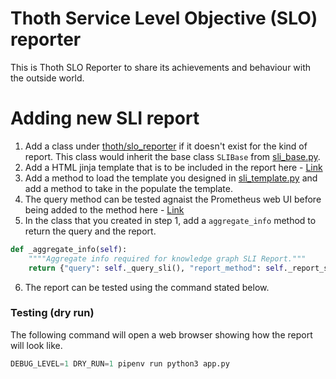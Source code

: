 # Thoth Service Level Objective (SLO) reporter

This is Thoth SLO Reporter to share its achievements and behaviour with the outside world.

# Adding new SLI report
1. Add a class under [thoth/slo_reporter](https://github.com/thoth-station/slo-reporter/tree/master/thoth/slo_reporter) if it doesn't exist for the kind of report. This class would inherit the base class `SLIBase` from [sli_base.py](https://github.com/thoth-station/slo-reporter/blob/master/thoth/slo_reporter/sli_base.py). 
2. Add a HTML jinja template that is to be included in the report here - [Link](https://github.com/thoth-station/slo-reporter/tree/master/thoth/slo_reporter/static/templates)
3. Add a method to load the template you designed in [sli_template.py](https://github.com/thoth-station/slo-reporter/blob/master/thoth/slo_reporter/sli_template.py) and add a method to take in the populate the template. 
4. The query method can be tested agnaist the Prometheus web UI before being added to the method here - [Link](https://prometheus-dh-prod-monitoring.cloud.datahub.psi.redhat.com/graph)
5. In the class that you created in step 1, add a `aggregate_info` method to return the query and the report.
```python    
def _aggregate_info(self):
    """"Aggregate info required for knowledge graph SLI Report."""
    return {"query": self._query_sli(), "report_method": self._report_sli}
```
6. The report can be tested using the command stated below. 

### Testing (dry run)

The following command will open a web browser showing how the report will look like.

```python
DEBUG_LEVEL=1 DRY_RUN=1 pipenv run python3 app.py
```